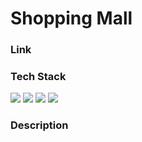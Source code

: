 <h1>Shopping Mall</h1>
<h3>Link</h3>
<p></p>

<h3>Tech Stack</h3>
<div style=="display:flex;">
  <img src="https://img.shields.io/badge/HTML5-E34F26?style=flat&logo=HTML5&logoColor=white"/>
  <img src="https://img.shields.io/badge/JavaScript-F7DF1E?style=flat&logo=JavaScript&logoColor=white"/>
  <img src="https://img.shields.io/badge/CSS3-1572B6?style=flat&logo=CSS3&logoColor=white"/>
  <img src="https://img.shields.io/badge/React-61DAFB?style=flat&logo=React&logoColor=white"/>
</div>

<h3>Description</h3>
<p></p>
